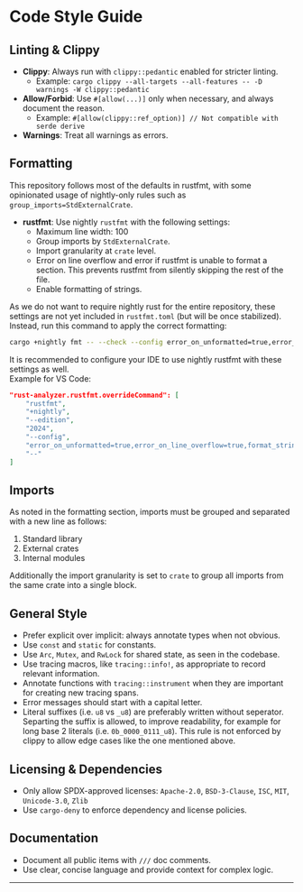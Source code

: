 # Code Style Guide

## Linting & Clippy

- **Clippy**: Always run with `clippy::pedantic` enabled for stricter linting.
  - Example: `cargo clippy --all-targets --all-features -- -D warnings -W clippy::pedantic`
- **Allow/Forbid**: Use `#[allow(...)]` only when necessary, and always document the reason.
  - Example: `#[allow(clippy::ref_option)] // Not compatible with serde derive`
- **Warnings**: Treat all warnings as errors.

## Formatting

This repository follows most of the defaults in rustfmt, with some opinionated usage of nightly-only rules such as `group_imports=StdExternalCrate`.

- **rustfmt**: Use nightly `rustfmt` with the following settings:
  - Maximum line width: 100
  - Group imports by `StdExternalCrate`.
  - Import granularity at `crate` level.
  - Error on line overflow and error if rustfmt is unable to format a section. This prevents rustfmt from silently skipping the rest of the file.
  - Enable formatting of strings.

As we do not want to require nightly rust for the entire repository, these settings are not yet included in `rustfmt.toml` (but will be once stabilized).  
Instead, run this command to apply the correct formatting:  
```sh
cargo +nightly fmt -- --check --config error_on_unformatted=true,error_on_line_overflow=true,format_strings=true,group_imports=StdExternalCrate,imports_granularity=Crate
```

It is recommended to configure your IDE to use nightly rustfmt with these settings as well.  
Example for VS Code:  
```json
"rust-analyzer.rustfmt.overrideCommand": [
    "rustfmt",
    "+nightly",
    "--edition",
    "2024",
    "--config",
    "error_on_unformatted=true,error_on_line_overflow=true,format_strings=true,group_imports=StdExternalCrate,imports_granularity=Crate",
    "--"
]
```

## Imports
As noted in the formatting section, imports must be grouped and separated with a new line as follows:
  1. Standard library
  2. External crates
  3. Internal modules

Additionally the import granularity is set to `crate` to group all imports from the same crate into a single block.

## General Style

- Prefer explicit over implicit: always annotate types when not obvious.
- Use `const` and `static` for constants.
- Use `Arc`, `Mutex`, and `RwLock` for shared state, as seen in the codebase.
- Use tracing macros, like `tracing::info!`, as appropriate to record relevant information.
- Annotate functions with `tracing::instrument` when they are important for creating new tracing spans.
- Error messages should start with a capital letter.
- Literal suffixes (i.e. `u8` vs `_u8`) are preferably written without seperator.
  Separting the suffix is allowed, to improve readability, for example for long base 2 literals (i.e. `0b_0000_0111_u8`).
  This rule is not enforced by clippy to allow edge cases like the one mentioned above.

## Licensing & Dependencies

- Only allow SPDX-approved licenses:
  `Apache-2.0`, `BSD-3-Clause`, `ISC`, `MIT`, `Unicode-3.0`, `Zlib`
- Use `cargo-deny` to enforce dependency and license policies.

## Documentation

- Document all public items with `///` doc comments.
- Use clear, concise language and provide context for complex logic.

---

